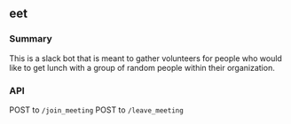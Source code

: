 ## eet

### Summary 
This is a slack bot that is meant to gather volunteers for people who would like to get lunch with a group of random people within their organization.

### API
POST to `/join_meeting`
POST to `/leave_meeting`
